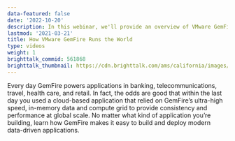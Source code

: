 ```yaml
---
data-featured: false
date: '2022-10-20'
description: In this webinar, we'll provide an overview of VMware GemFire - the product, its features, and how it supports business critical applications in some of the world's largest organizations.    
lastmod: '2021-03-21'
title: How VMware GemFire Runs the World
type: videos
weight: 1
brighttalk_commid: 561868
brighttalk_thumbnail: https://cdn.brighttalk.com/ams/california/images/communication/567015/image_888664.png?width=640&height=360
---
```


Every day GemFire powers applications in banking, telecommunications, travel, health care, and retail. In fact, the odds are good that within the last day you used a cloud-based application that relied on GemFire’s ultra-high speed, in-memory data and compute grid to provide consistency and performance at global scale. No matter what kind of application you’re building, learn how GemFire makes it easy to build and deploy modern data-driven applications.
